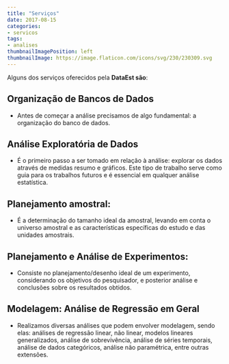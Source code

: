 ```yaml
---
title: "Serviços"
date: 2017-08-15
categories:
- servicos
tags:
- analises
thumbnailImagePosition: left
thumbnailImage: https://image.flaticon.com/icons/svg/230/230309.svg
---
```


Alguns dos serviços oferecidos pela **DataEst são**:
<!--more-->

## Organização de Bancos de Dados
  - Antes de começar a análise precisamos de algo fundamental: a 
  organização do banco de dados. 

## Análise Exploratória de Dados
  - É o primeiro passo a ser tomado em relação à análise: explorar
  os dados através de medidas resumo e gráficos. Este tipo de trabalho
  serve como guia para os trabalhos futuros e é essencial em qualquer
  análise estatística. 
  

## Planejamento amostral: 
  - É a determinação do tamanho ideal da amostral, levando em conta
  o universo amostral e as características específicas do estudo e
  das unidades amostrais. 
  
## Planejamento e Análise de Experimentos:
  - Consiste no planejamento/desenho ideal de um experimento, 
  considerando os objetivos do pesquisador, e posterior análise 
  e conclusões sobre os resultados obtidos. 
  
## Modelagem: Análise de Regressão em Geral
  - Realizamos diversas análises que podem envolver modelagem, 
  sendo elas: análises de regressão linear, não linear, modelos
  lineares generalizados, análise de sobrevivência, análise de séries
  temporais, análise de dados categóricos, análise não paramétrica, 
  entre outras extensões. 
  
  